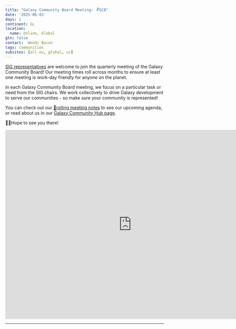 ```yaml
---
title: "Galaxy Community Board Meeting: 🪑GCB"
date: '2025-06-03'
days: 1
continent: GL
location:
  name: Online, Global
gtn: false
contact:  Wendi Bacon
tags: communities
subsites: [all-eu, global, us]
---
```


[SIG representatives](https://galaxyproject.org/community/sig/) are welcome to join the quarterly meeting of the Galaxy Community Board! Our meeting times roll across months to ensure at least one meeting is work-day friendly for anyone on the planet.

In each Galaxy Community Board meeting, we focus on a particular task or need from the SIG chairs. We work collectively to drive Galaxy development to serve our communities - so make sure your community is represented!

You can check out our <a href="https://docs.google.com/document/d/19zv4rata-uVhFW43S8v_Fw83RVYq6jDGXy-1T8Aju4s/edit?tab=t.0#heading=h.a8ow2rq7hs8w">📝rolling meeting notes</a> to see our upcoming agenda, or read about us in our <a href="https://galaxyproject.org/community/governance/gcb/">Galaxy Community Hub page</a>.

👋🏾Hope to see you there!

<iframe src="https://calendar.google.com/calendar/embed?height=600&wkst=1&ctz=Europe%2FLondon&showPrint=0&mode=AGENDA&showCalendars=0&src=MDQwNDY2MDRhNGYxODE2NDk0MjBkYTQzMzUzMTBkN2E1MmQxMGJmNDkxNDgwMGEyZjNhYjEzZWE0ZWY3MzEyY0Bncm91cC5jYWxlbmRhci5nb29nbGUuY29t&color=%237CB342" style="border-width:0" width="800" height="600" frameborder="0" scrolling="no"></iframe>

---
